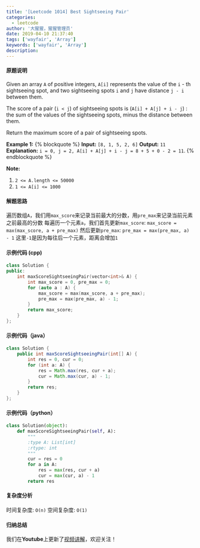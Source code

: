 ```yaml
---
title: '[Leetcode 1014] Best Sightseeing Pair'
categories:
  - leetcode
author: '大猩猩，猩猩管理员'
date: 2019-04-10 21:37:40
tags: ['wayfair', 'Array']
keywords: ['wayfair', 'Array']
description:
---
```


#### 原题说明

Given an array `A` of positive integers, `A[i]` represents the value of the `i` - th sightseeing spot, and two sightseeing spots `i` and `j` have distance `j - i` between them.

The score of a pair (`i < j`) of sightseeing spots is (`A[i] + A[j] + i - j`) : the sum of the values of the sightseeing spots, minus the distance between them.

Return the maximum score of a pair of sightseeing spots.

**Example 1:**
{% blockquote %}
**Input:** `[8, 1, 5, 2, 6]`
**Output:** `11`
**Explanation:** `i = 0, j = 2, A[i] + A[j] + i - j = 8 + 5 + 0 - 2 = 11`.
{% endblockquote %}
 
**Note:**
1. `2 <= A.length <= 50000`
2. `1 <= A[i] <= 1000`

<!-- more -->

#### 解题思路
遍历数组`A`，我们用`max_score`来记录当前最大的分数，用`pre_max`来记录当前元素之前最高的分数
每遍历一个元素`a`，我们首先更新`max_score`: `max_score = max(max_score, a + pre_max)`
然后更新`pre_max`: `pre_max = max(pre_max, a) - 1`
这里`-1`是因为每往后一个元素，距离会增加`1`

#### 示例代码 (cpp)
```cpp
class Solution {
public:
    int maxScoreSightseeingPair(vector<int>& A) {
        int max_score = 0, pre_max = 0;
        for (auto a : A) {
            max_score = max(max_score, a + pre_max);
            pre_max = max(pre_max, a) - 1;
        }
        return max_score;
    }
};
```

#### 示例代码（java）
```java
class Solution {
    public int maxScoreSightseeingPair(int[] A) {
        int res = 0, cur = 0;
        for (int a: A) {
            res = Math.max(res, cur + a);
            cur = Math.max(cur, a) - 1;
        }
        return res;
    }
};
```
#### 示例代码（python）
```python
class Solution(object):
    def maxScoreSightseeingPair(self, A):
        """
        :type A: List[int]
        :rtype: int
        """
        cur = res = 0
        for a in A:
            res = max(res, cur + a)
            cur = max(cur, a) - 1
        return res
```

#### 复杂度分析
时间复杂度: `O(n)`
空间复杂度: `O(1)`

#### 归纳总结
我们在**Youtube**上更新了[视频讲解](https://youtu.be/CoyAaGEhmFY)，欢迎关注！